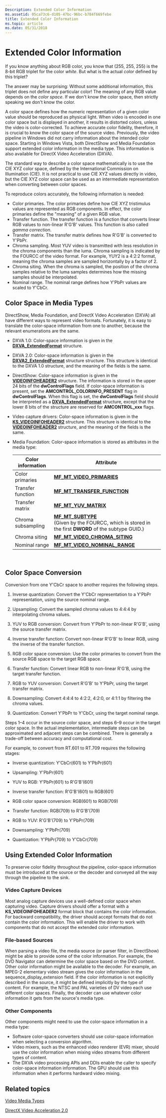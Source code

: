 ```yaml
---
Description: Extended Color Information
ms.assetid: 05ca73c6-d105-47bc-96bc-b784f669febe
title: Extended Color Information
ms.topic: article
ms.date: 05/31/2018
---
```


# Extended Color Information

If you know anything about RGB color, you know that (255, 255, 255) is the 8-bit RGB triplet for the color *white*. But what is the actual *color* defined by this triplet?

The answer may be surprising: Without some additional information, this triplet does not define any particular color! The meaning of any RGB value depends on the *color space*. If we don't know the color space, then strictly speaking we don't know the color.

A color space defines how the numeric representation of a given color value should be reproduced as physical light. When video is encoded in one color space but is displayed in another, it results in distorted colors, unless the video is color-corrected. To achieve accurate color fidelity, therefore, it is crucial to know the color space of the source video. Previously, the video pipeline in Windows did not carry information about the intended color space. Starting in Windows Vista, both DirectShow and Media Foundation support extended color information in the media type. This information is also available for DirectX Video Acceleration (DXVA).

The standard way to describe a color space mathematically is to use the CIE XYZ color space, defined by the International Commission on Illumination (CIE). It is not practical to use CIE XYZ values directly in video, but the CIE XYZ color space can be used as an intermediate representation when converting between color spaces.

To reproduce colors accurately, the following information is needed:

-   Color primaries. The color primaries define how CIE XYZ tristimulus values are represented as RGB components. In effect, the color primaries define the "meaning" of a given RGB value.
-   Transfer function. The transfer function is a function that converts linear RGB values to non-linear R'G'B' values. This function is also called *gamma correction*.
-   Transfer matrix. The transfer matrix defines how R'G'B' is converted to Y'PbPr.
-   Chroma sampling. Most YUV video is transmitted with less resolution in the chroma components than the luma. Chroma sampling is indicated by the FOURCC of the video format. For example, YUY2 is a 4:2:2 format, meaning the chroma samples are sampled horizontally by a factor of 2.
-   Chroma siting. When the chroma is sampled, the position of the chroma samples relative to the luma samples determines how the missing samples should be interpolated.
-   Nominal range. The nominal range defines how Y'PbPr values are scaled to Y'CbCr.

## Color Space in Media Types

DirectShow, Media Foundation, and DirectX Video Acceleration (DXVA) all have different ways to represent video formats. Fortunately, it is easy to translate the color-space information from one to another, because the relevant enumerations are the same.

-   DXVA 1.0: Color-space information is given in the [**DXVA\_ExtendedFormat**](https://msdn.microsoft.com/en-us/library/Ff563967(v=VS.85).aspx) structure.
-   DXVA 2.0: Color-space information is given in the [**DXVA2\_ExtendedFormat**](/windows/desktop/api/dxva2api/ns-dxva2api-dxva2_extendedformat) structure structure. This structure is identical to the DXVA 1.0 structure, and the meaning of the fields is the same.
-   DirectShow: Color-space information is given in the [**VIDEOINFOHEADER2**](https://msdn.microsoft.com/en-us/library/Dd407326(v=VS.85).aspx) structure. The information is stored in the upper 24 bits of the **dwControlFlags** field. If color-space information is present, set the **AMCONTROL\_COLORINFO\_PRESENT** flag in **dwControlFlags**. When this flag is set, the **dwControlFlags** field should be interpreted as a [**DXVA\_ExtendedFormat**](https://msdn.microsoft.com/en-us/library/Ff563967(v=VS.85).aspx) structure, except that the lower 8 bits of the structure are reserved for **AMCONTROL\_xxx** flags.
-   Video capture drivers: Color-space information is given in the [**KS\_VIDEOINFOHEADER2**](https://msdn.microsoft.com/en-us/library/Ff567702(v=VS.85).aspx) structure. This structure is identical to the [**VIDEOINFOHEADER2**](https://msdn.microsoft.com/en-us/library/Dd407326(v=VS.85).aspx) structure, and the meaning of the fields is the same.
-   Media Foundation: Color-space information is stored as attributes in the media type:

    

    | Color information  | Attribute                                                                                                                                                   |
    |--------------------|-------------------------------------------------------------------------------------------------------------------------------------------------------------|
    | Color primaries    | [**MF\_MT\_VIDEO\_PRIMARIES**](mf-mt-video-primaries-attribute.md)                                                                                         |
    | Transfer function  | [**MF\_MT\_TRANSFER\_FUNCTION**](mf-mt-transfer-function-attribute.md)                                                                                     |
    | Transfer matrix    | [**MF\_MT\_YUV\_MATRIX**](mf-mt-yuv-matrix-attribute.md)                                                                                                   |
    | Chroma subsampling | [**MF\_MT\_SUBTYPE**](mf-mt-subtype-attribute.md)<br/> (Given by the FOURCC, which is stored in the first **DWORD** of the subtype GUID.)<br/> |
    | Chroma siting      | [**MF\_MT\_VIDEO\_CHROMA\_SITING**](mf-mt-video-chroma-siting-attribute.md)                                                                                |
    | Nominal range      | [**MF\_MT\_VIDEO\_NOMINAL\_RANGE**](mf-mt-video-nominal-range-attribute.md)                                                                                |

    

     

## Color Space Conversion

Conversion from one Y'CbCr space to another requires the following steps.

1.  Inverse quantization: Convert the Y'CbCr representation to a Y'PbPr representation, using the source nominal range.
2.  Upsampling: Convert the sampled chroma values to 4:4:4 by interpolating chroma values.
3.  YUV to RGB conversion: Convert from Y'PbPr to non-linear R'G'B', using the source transfer matrix.
4.  Inverse transfer function: Convert non-linear R'G'B' to linear RGB, using the inverse of the transfer function.
5.  RGB color space conversion: Use the color primaries to convert from the source RGB space to the target RGB space.
6.  Transfer function: Convert linear RGB to non-linear R'G'B, using the target transfer function.

7.  RGB to YUV conversion: Convert R'G'B' to Y'PbPr, using the target transfer matrix.
8.  Downsampling: Convert 4:4:4 to 4:2:2, 4:2:0, or 4:1:1 by filtering the chroma values.
9.  Quantization: Convert Y'PbPr to Y'CbCr, using the target nominal range.

Steps 1–4 occur in the source color space, and steps 6–9 occur in the target color space. In the actual implementation, intermediate steps can be approximated and adjacent steps can be combined. There is generally a trade-off between accuracy and computational cost.

For example, to convert from RT.601 to RT.709 requires the following stages:

-   Inverse quantization: Y'CbCr(601) to Y'PbPr(601)
-   Upsampling: Y'PbPr(601)
-   YUV to RGB: Y'PbPr(601) to R'G'B'(601)
-   Inverse transfer function: R'G'B'(601) to RGB(601)
-   RGB color space conversion: RGB(601) to RGB(709)
-   Transfer function: RGB(709) to R'G'B'(709)
-   RGB to YUV: R'G'B'(709) to Y'PbPr(709)
-   Downsampling: Y'PbPr(709)

-   Quantization: Y'PbPr(709) to Y'CbCr(709)

## Using Extended Color Information

To preserve color fidelity throughout the pipeline, color-space information must be introduced at the source or the decoder and conveyed all the way through the pipeline to the sink.

### Video Capture Devices

Most analog capture devices use a well-defined color space when capturing video. Capture drivers should offer a format with a **KS\_VIDEOINFOHEADER2** format block that contains the color information. For backward compatibility, the driver should accept formats that do not contain the color information. This will enable the driver to work with components that do not accept the extended color information.

### File-based Sources

When parsing a video file, the media source (or parser filter, in DirectShow) might be able to provide some of the color information. For example, the DVD Navigator can determine the color space based on the DVD content. Other color information might be available to the decoder. For example, an MPEG-2 elementary video stream gives the color information in the sequence\_display\_extension field. If the color information is not explicitly described in the source, it might be defined implicitly by the type of content. For example, the NTSC and PAL varieties of DV video each use different color spaces. Finally, the decoder can use whatever color information it gets from the source's media type.

### Other Components

Other components might need to use the color-space information in a media type:

-   Software color-space converters should use color-space information when selecting a conversion algorithm.
-   Video mixers, such as the enhanced video renderer (EVR) mixer, should use the color information when mixing video streams from different types of content.
-   The DXVA video processing APIs and DDIs enable the caller to specify color-space information information. The GPU should use this information when it performs hardward video mixing.

## Related topics

<dl> <dt>

[Video Media Types](video-media-types.md)
</dt> <dt>

[DirectX Video Acceleration 2.0](directx-video-acceleration-2-0.md)
</dt> </dl>

 

 




